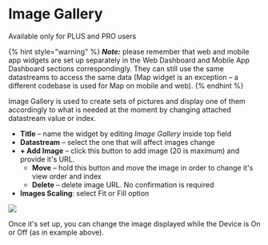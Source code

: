 # Image Gallery

Available only for PLUS and PRO users

{% hint style="warning" %}
_**Note:**_ please remember that web and mobile app widgets are set up separately in the Web Dashboard and Mobile App Dashboard sections correspondingly. They can still use the same datastreams to access the same data (Map widget is an exception – a different codebase is used for Map on mobile and web).
{% endhint %}

Image Gallery is used to create sets of pictures and display one of them accordingly to what is needed at the moment by changing attached datastream value or index.

* **Title** – name the widget by editing _Image Gallery_ inside top field
* **Datastream** – select the one that will affect images change
* **+ Add Image** – click this button to add image (20 is maximum) and provide it's URL.&#x20;
  * **Move** – hold this button and move the image in order to change it's view order and index
  * **Delete** – delеte image URL. No confirmation is required
* **Images Scaling**: select Fit or Fill option&#x20;

![](../../.gitbook/assets/image\_gallery.gif)

Once it's set up, you can change the image displayed while the Device is On or Off (as in example above).
